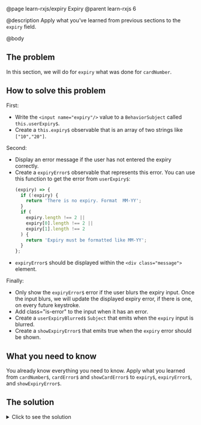 @page learn-rxjs/expiry Expiry
@parent learn-rxjs 6

@description Apply what you’ve learned from previous sections to the `expiry` field.

@body

## The problem

In this section, we will do for `expiry` what was done for `cardNumber`.

## How to solve this problem

First:

- Write the `<input name="expiry"/>` value to a `BehaviorSubject` called `this.userExpiry$`.
- Create a `this.expiry$` observable that is an array of two strings like `["10","20"]`.

Second:

- Display an error message if the user has not entered the expiry correctly.
- Create a `expiryError$` observable that represents this error. You can use this function
  to get the error from `userExpiry$`:
  ```typescript
  (expiry) => {
    if (!expiry) {
      return 'There is no expiry. Format  MM-YY';
    }
    if (
      expiry.length !== 2 ||
      expiry[0].length !== 2 ||
      expiry[1].length !== 2
    ) {
      return 'Expiry must be formatted like MM-YY';
    }
  };
  ```
- `expiryError$` should be displayed within the `<div class="message">` element.

Finally:

- Only show the `expiryError$` error if the user blurs the expiry input. Once the input blurs,
  we will update the displayed expiry error, if there is one, on every future keystroke.
- Add class="is-error" to the input when it has an error.
- Create a `userExpiryBlurred$` `Subject` that emits when the `expiry` input is blurred.
- Create a `showExpiryError$` that emits true when the `expiry` error should be shown.

## What you need to know

You already know everything you need to know. Apply what you learned from
`cardNumber$`, `cardError$` and `showCardError$` to `expiry$`, `expiryError$`, and `showExpiryError$`.

## The solution

<details>
<summary>Click to see the solution</summary>
@sourceref ./6-expiry.html
@codepen
@highlight 83-100,108,119-126,142-143,152-154,only
</details>
